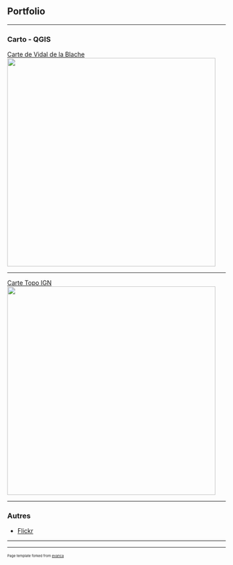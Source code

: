 ## Portfolio

---

### Carto - QGIS

[Carte de Vidal de la Blache](/articles/vidal_relief)
<img src="https://i.imgur.com/dKTamjr.jpg" width="480" height="480"/>

---
[Carte Topo IGN](/articles/cartetopoign)
<img src="https://raw.githubusercontent.com/rxlacroix/CarteTopoGeoNight/master/img/1554402273549.png" height="480"/>

---

### Autres

- [Flickr](https://www.flickr.com/people/185293507@N04/)

---




---
<p style="font-size:8px">Page template forked from <a href="https://github.com/evanca/quick-portfolio">evanca</a></p>
<!-- Remove above link if you don't want to attibute -->
